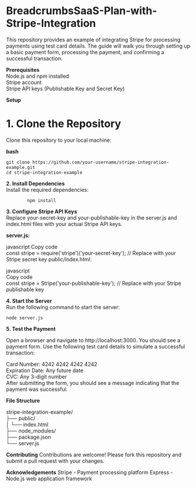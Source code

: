 # **BreadcrumbsSaaS-Plan-with-Stripe-Integration**  
This repository provides an example of integrating Stripe for processing payments using test card details. The guide will walk you through setting up a basic payment form, processing the payment, and confirming a successful transaction.  

**Prerequisites**    
Node.js and npm installed  
Stripe account  
Stripe API keys (Publishable Key and Secret Key) 

**Setup**    
# **1. Clone the Repository**    
Clone this repository to your local machine:    

**bash**  

    git clone https://github.com/your-username/stripe-integration-example.git
    cd stripe-integration-example
    
**2. Install Dependencies**  
Install the required dependencies:  

            npm install
            
**3. Configure Stripe API Keys**  
Replace your-secret-key and your-publishable-key in the server.js and index.html files with your actual Stripe API keys.  

**server.js:**  

javascript 
Copy code  
const stripe = require('stripe')('your-secret-key'); // Replace with your Stripe secret key 
public/index.html:  

javascript  
Copy code  
const stripe = Stripe('your-publishable-key'); // Replace with your Stripe publishable key 


**4. Start the Server**  
Run the following command to start the server:  

    node server.js  
    
**5. Test the Payment**  

Open a browser and navigate to http://localhost:3000. You should see a payment form. Use the following test card details to simulate a successful transaction:  

Card Number: 4242 4242 4242 4242  
Expiration Date: Any future date  
CVC: Any 3-digit number  
After submitting the form, you should see a message indicating that the payment was successful.  

**File Structure**    

stripe-integration-example/  
├── public/  
│   └── index.html  
├── node_modules/  
├── package.json  
└── server.js  



**Contributing**
Contributions are welcome! Please fork this repository and submit a pull request with your changes.

**Acknowledgements**
Stripe - Payment processing platform
Express - Node.js web application framework
